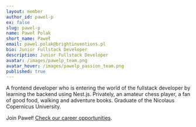 ```yaml
---
layout: member
author_id: pawel-p
ex: false
slug: pawel-p
name: Paweł Polak
short_name: Paweł
email: pawel.polak@brightinventions.pl
bio: Junior Fullstack Developer
description: Junior Fullstack Developer
avatar: /images/pawelp_team.png
avatar_hover: /images/pawelp_passion_team.png
published: true
---
```

A frontend developer who is entering the world of the fullstack developer by learning the backend using Nest.js. Privately, an amateur chess player, a fan of good food, walking and adventure books. Graduate of the Nicolaus Copernicus University.

Join Paweł! [Check our career opportunities](/career).